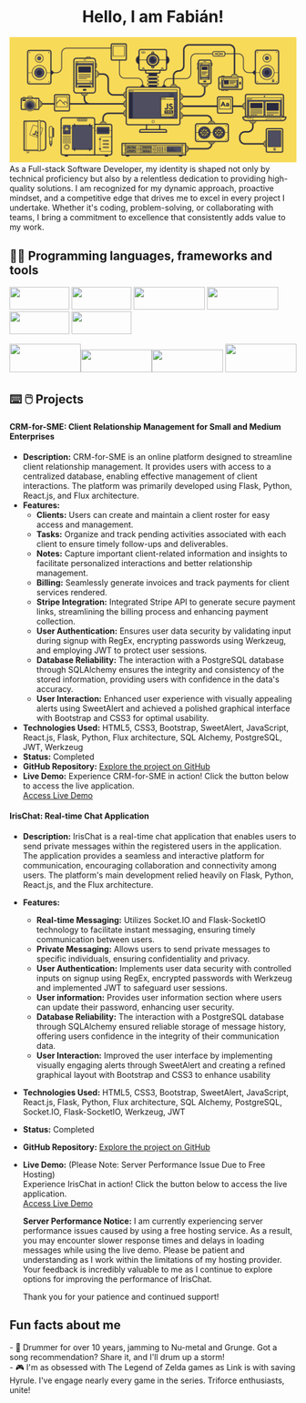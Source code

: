 <div align="center">
<h1 align="center">Hello, I am Fabián!  </h1>
</div>
<a href="https://www.linkedin.com/in/fabian-lasso/"><img src="./banner.gif"></a>
As a Full-stack Software Developer, my identity is shaped not only by technical proficiency but also by a relentless dedication to providing high-quality solutions. I am recognized for my dynamic approach, proactive mindset, and a competitive edge that drives me to excel in every project I undertake. Whether it's coding, problem-solving, or collaborating with teams, I bring a commitment to excellence that consistently adds value to my work.

<h2> 🧑‍💻 Programming languages, frameworks and tools </h2>

<img src="https://cdn.icon-icons.com/icons2/2530/PNG/512/html_button_icon_151929.png" width="105" height="40" /> <img src="https://cdn.icon-icons.com/icons2/2530/PNG/512/css_button_icon_151935.png" width="105" height="40" /> <img src="https://cdn.icon-icons.com/icons2/2530/PNG/512/bootstrap_button_icon_151958.png" width="125" height="40"/> <img src="https://cdn.icon-icons.com/icons2/2530/PNG/512/js_button_icon_151927.png" width="125" height="40" /> <img src="https://cdn.icon-icons.com/icons2/2530/PNG/512/react_button_icon_151947.png" width="105" height="40" /> <img src="https://upload.wikimedia.org/wikipedia/commons/d/d7/SQLAlchemy.svg" width="105" height="40" />

<img src="https://cdn.icon-icons.com/icons2/2699/PNG/512/pocoo_flask_logo_icon_168045.png" width="125" height="50" /><img src="https://cdn.icon-icons.com/icons2/2530/PNG/512/python_button_icon_151925.png" width="125" height="40" /><img src="https://upload.wikimedia.org/wikipedia/commons/c/c2/Postman_%28software%29.png" width="125" height="40" /> <img src="https://cdn.icon-icons.com/icons2/2699/PNG/512/github_logo_icon_168170.png" width="125" height="50" /> 


<h2> ⌨️ 🖱️ Projects</h2>

#### CRM-for-SME: Client Relationship Management for Small and Medium Enterprises 
- **Description:** CRM-for-SME is an online platform designed to streamline client relationship management. It provides users with access to a centralized database, enabling effective management of client interactions. The platform was primarily developed using Flask, Python, React.js, and Flux architecture.
- **Features:**
  - **Clients:** Users can create and maintain a client roster for easy access and management.
  - **Tasks:** Organize and track pending activities associated with each client to ensure timely follow-ups and deliverables.
  - **Notes:** Capture important client-related information and insights to facilitate personalized interactions and better relationship management.
  - **Billing:** Seamlessly generate invoices and track payments for client services rendered.
  - **Stripe Integration:** Integrated Stripe API to generate secure payment links, streamlining the billing process and enhancing payment collection.
  - **User Authentication:** Ensures user data security by validating input during signup with RegEx, encrypting passwords using Werkzeug, and employing JWT to protect user sessions.
  - **Database Reliability:** The interaction with a PostgreSQL database through SQLAlchemy ensures the integrity and consistency of the stored information, providing users with confidence in the data's accuracy.
  - **User Interaction:** Enhanced user experience with visually appealing alerts using SweetAlert and achieved a polished graphical interface with Bootstrap and CSS3 for optimal usability.
- **Technologies Used:** HTML5, CSS3, Bootstrap, SweetAlert, JavaScript, React.js, Flask, Python, Flux architecture, SQL Alchemy, PostgreSQL, JWT, Werkzeug
- **Status:** Completed
- **GitHub Repository:** [Explore the project on GitHub](https://github.com/Fabo90/CRM-for-SME)
- **Live Demo:**
  Experience CRM-for-SME in action! Click the button below to access the live application.<br>
  [Access Live Demo](https://crm-for-sme.onrender.com/)

#### IrisChat: Real-time Chat Application
- **Description:** IrisChat is a real-time chat application that enables users to send private messages within the registered users in the application. The application provides a seamless and interactive platform for communication, encouraging collaboration and connectivity among users. The platform's main development relied heavily on Flask, Python, React.js, and the Flux architecture.
- **Features:**
  - **Real-time Messaging:** Utilizes Socket.IO and Flask-SocketIO technology to facilitate instant messaging, ensuring timely communication between users.
  - **Private Messaging:** Allows users to send private messages to specific individuals, ensuring confidentiality and privacy.
  - **User Authentication:** Implements user data security with controlled inputs on signup using RegEx, encrypted passwords with Werkzeug and implemented JWT to safeguard user sessions.
  - **User information:** Provides user information section where users can update their password, enhancing user security.
  - **Database Reliability:** The interaction with a PostgreSQL database through SQLAlchemy ensured reliable storage of message history, offering users confidence in the integrity of their communication data.
  - **User Interaction:**  Improved the user interface by implementing visually engaging alerts through SweetAlert and creating a refined graphical layout with Bootstrap and CSS3 to enhance usability
- **Technologies Used:** HTML5, CSS3, Bootstrap, SweetAlert, JavaScript, React.js, Flask, Python, Flux architecture, SQL Alchemy, PostgreSQL, Socket.IO, Flask-SocketIO, Werkzeug, JWT
- **Status:** Completed
- **GitHub Repository:** [Explore the project on GitHub](https://github.com/Fabo90/IrisChat)
- **Live Demo:** (Please Note: Server Performance Issue Due to Free Hosting)<br>
  Experience IrisChat in action! Click the button below to access the live application.<br>
  [Access Live Demo](https://sample-service-name-a9gh.onrender.com)

  **Server Performance Notice:**
  I am currently experiencing server performance issues caused by using a free hosting service. As a result, you may encounter slower response times and delays in loading      messages while using the live demo.
  Please be patient and understanding as I work within the limitations of my hosting provider. Your feedback is incredibly valuable to me as I continue to explore options for   improving the performance of IrisChat.

  Thank you for your patience and continued support!

<h2> Fun facts about me </h2>
- 🥁 Drummer for over 10 years, jamming to Nu-metal and Grunge. Got a song recommendation? Share it, and I'll drum up a storm!
<br>
- 🎮 I'm as obsessed with The Legend of Zelda games as Link is with saving Hyrule. I've engage nearly every game in the series. Triforce enthusiasts, unite!
